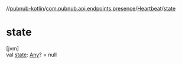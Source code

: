 //[pubnub-kotlin](../../../index.md)/[com.pubnub.api.endpoints.presence](../index.md)/[Heartbeat](index.md)/[state](state.md)

# state

[jvm]\
val [state](state.md): [Any](https://kotlinlang.org/api/latest/jvm/stdlib/kotlin/-any/index.html)? = null
